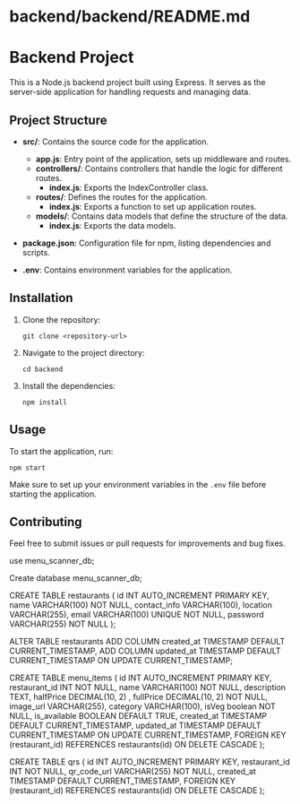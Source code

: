 # backend/backend/README.md

# Backend Project

This is a Node.js backend project built using Express. It serves as the server-side application for handling requests and managing data.

## Project Structure

- **src/**: Contains the source code for the application.
  - **app.js**: Entry point of the application, sets up middleware and routes.
  - **controllers/**: Contains controllers that handle the logic for different routes.
    - **index.js**: Exports the IndexController class.
  - **routes/**: Defines the routes for the application.
    - **index.js**: Exports a function to set up application routes.
  - **models/**: Contains data models that define the structure of the data.
    - **index.js**: Exports the data models.

- **package.json**: Configuration file for npm, listing dependencies and scripts.
- **.env**: Contains environment variables for the application.

## Installation

1. Clone the repository:
   ```
   git clone <repository-url>
   ```
2. Navigate to the project directory:
   ```
   cd backend
   ```
3. Install the dependencies:
   ```
   npm install
   ```

## Usage

To start the application, run:
```
npm start
```

Make sure to set up your environment variables in the `.env` file before starting the application.

## Contributing

Feel free to submit issues or pull requests for improvements and bug fixes.


<!-- db migrations -->

use menu_scanner_db;

Create database menu_scanner_db;

CREATE TABLE restaurants (
    id INT AUTO_INCREMENT PRIMARY KEY,
    name VARCHAR(100) NOT NULL,
    contact_info VARCHAR(100),
    location VARCHAR(255),
    email VARCHAR(100) UNIQUE NOT NULL,
    password VARCHAR(255) NOT NULL
);

ALTER TABLE restaurants
ADD COLUMN created_at TIMESTAMP DEFAULT CURRENT_TIMESTAMP,
ADD COLUMN updated_at TIMESTAMP DEFAULT CURRENT_TIMESTAMP ON UPDATE CURRENT_TIMESTAMP;


CREATE TABLE menu_items (
    id INT AUTO_INCREMENT PRIMARY KEY,
    restaurant_id INT NOT NULL,
    name VARCHAR(100) NOT NULL,
    description TEXT,
    halfPrice DECIMAL(10, 2) ,
    fullPrice DECIMAL(10, 2) NOT NULL,
    image_url VARCHAR(255),
    category VARCHAR(100),
    isVeg boolean NOT NULL,
    is_available BOOLEAN DEFAULT TRUE,
    created_at TIMESTAMP DEFAULT CURRENT_TIMESTAMP,
    updated_at TIMESTAMP DEFAULT CURRENT_TIMESTAMP ON UPDATE CURRENT_TIMESTAMP,
    FOREIGN KEY (restaurant_id) REFERENCES restaurants(id) ON DELETE CASCADE
);

CREATE TABLE qrs (
    id INT AUTO_INCREMENT PRIMARY KEY,
    restaurant_id INT NOT NULL,
    qr_code_url VARCHAR(255) NOT NULL,
    created_at TIMESTAMP DEFAULT CURRENT_TIMESTAMP,
    FOREIGN KEY (restaurant_id) REFERENCES restaurants(id) ON DELETE CASCADE
);
